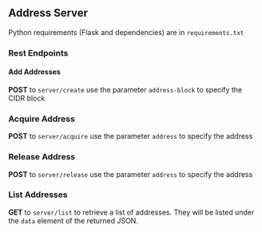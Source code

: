 ## Address Server

Python requirements (Flask and dependencies) are in `requirements.txt`

### Rest Endpoints

#### Add Addresses

**POST** to `server/create` use the parameter `address-block` to specify the CIDR block

### Acquire Address
**POST** to `server/acquire` use the parameter `address` to specify the address

### Release Address
**POST** to `server/release` use the parameter `address` to specify the address

### List Addresses
**GET** to `server/list` to retrieve a list of addresses. They will be listed under the `data` element of the returned JSON.